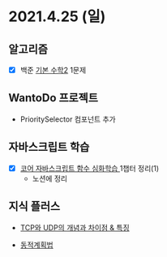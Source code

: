 # 2021.4.25 (일)

## 알고리즘

- [x] 백준 [기본 수학2](https://www.acmicpc.net/step/8) 1문제

## WantoDo 프로젝트

  - PrioritySelector 컴포넌트 추가

## 자바스크립트 학습

- [x] [코어 자바스크립트 함수 심화학습 ](https://ko.javascript.info/advanced-functions) 1챕터 정리(1)
  - 노션에 정리

## 지식 플러스

- [TCP와 UDP의 개념과 차이점 & 특징](https://choseongho93.tistory.com/3#:~:text=%E2%97%8F%20%EA%B2%B0%EB%A1%A0%20(%EC%B0%A8%EC%9D%B4%EC%A0%90),%EC%A0%84%EC%86%A1%EC%9D%84%20%EB%B3%B4%EC%9E%A5%ED%95%98%EC%A7%80%EB%8A%94%20%EC%95%8A%EC%8A%B5%EB%8B%88%EB%8B%A4.)

- [동적계획법](https://ko.wikipedia.org/wiki/%EB%8F%99%EC%A0%81_%EA%B3%84%ED%9A%8D%EB%B2%95)
